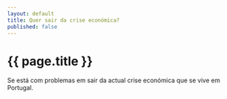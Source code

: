 ```yaml
---
layout: default
title: Quer sair da crise económica?
published: false
---
```


# {{ page.title }}

Se está com problemas em sair da actual crise económica que se vive em Portugal.
